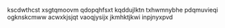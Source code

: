 kscdwthcst xsgtqmoovm qdopqhfsxt kqddujlktn
txhwmnybhe pdqmuvieqi ogknskcmww acwxkjsjqt vaoqjysijx jkmhktjkwi inpjnyxpvd
